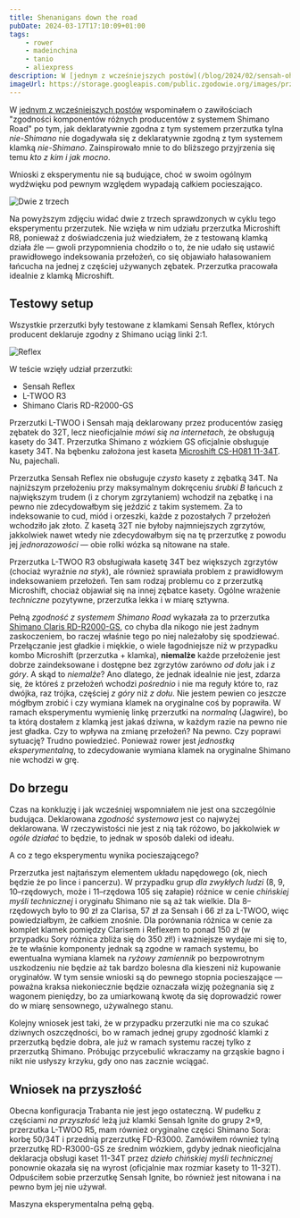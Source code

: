 ```yaml
---
title: Shenanigans down the road
pubDate: 2024-03-17T17:10:09+01:00
tags:
    - rower
    - madeinchina
    - tanio
    - aliexpress
description: W [jednym z wcześniejszych postów](/blog/2024/02/sensah-oh-mah) wspominałem o zawiłościach "zgodności komponentów różnych producentów z systemem Shimano Road" po tym, jak deklaratywnie zgodna z tym systemem przerzutka tylna _nie-Shimano_ nie dogadywała się z deklaratywnie zgodną z tym systemem klamką _nie-Shimano_. Zainspirowało mnie to do bliższego przyjrzenia się temu _kto z kim i jak mocno_. Wnioski z eksperymentu nie są budujące, choć w swoim ogólnym wydźwięku pod pewnym względem wypadają całkiem pocieszająco.
imageUrl: https://storage.googleapis.com/public.zgodowie.org/images/przerzutki-8s.jpg
---
```


W [jednym z wcześniejszych postów](/blog/2024/02/sensah-oh-mah) wspominałem o zawiłościach "zgodności komponentów różnych producentów z systemem Shimano Road" po tym, jak deklaratywnie zgodna z tym systemem przerzutka tylna _nie-Shimano_ nie dogadywała się z deklaratywnie zgodną z tym systemem klamką _nie-Shimano_. Zainspirowało mnie to do bliższego przyjrzenia się temu _kto z kim i jak mocno_.

Wnioski z eksperymentu nie są budujące, choć w swoim ogólnym wydźwięku pod pewnym względem wypadają całkiem pocieszająco.

![Dwie z trzech](https://storage.googleapis.com/public.zgodowie.org/images/przerzutki-8s.jpg)

Na powyższym zdjęciu widać dwie z trzech sprawdzonych w cyklu tego eksperymentu przerzutek. Nie wzięła w nim udziału przerzutka Microshift R8, ponieważ z doświadczenia już wiedziałem, że z testowaną klamką działa źle &mdash; gwoli przypomnienia chodziło o to, że nie udało się ustawić prawidłowego indeksowania przełożeń, co się objawiało hałasowaniem łańcucha na jednej z częściej używanych zębatek. Przerzutka pracowała idealnie z klamką Microshift.

## Testowy setup

Wszystkie przerzutki były testowane z klamkami Sensah Reflex, których producent deklaruje zgodny z Shimano uciąg linki 2:1.

![Reflex](https://storage.googleapis.com/public.zgodowie.org/images/sensah-reflex-shifters.png)

W teście wzięły udział przerzutki:

-   Sensah Reflex
-   L-TWOO R3
-   Shimano Claris RD-R2000-GS

Przerzutki L-TWOO i Sensah mają deklarowany przez producentów zasięg zębatek do 32T, lecz nieoficjalnie _mówi się na internetach_, że obsługują kasety do 34T. Przerzutka Shimano z wózkiem GS oficjalnie obsługuje kasety 34T. Na bębenku założona jest kaseta [Microshift CS-H081 11-34T](https://www.microshift.com/models/cs-h081-11-34t/). Nu, pajechali.

Przerzutka Sensah Reflex nie obsługuje _czysto_ kasety z zębatką 34T. Na najniższym przełożeniu przy maksymalnym dokręceniu _śrubki B_ łańcuch z największym trudem (i z chorym zgrzytaniem) wchodził na zębatkę i na pewno nie zdecydowałbym się jeździć z takim systemem. Za to indeksowanie to cud, miód i orzeszki, każde z pozostałych 7 przełożeń wchodziło jak złoto. Z kasetą 32T nie byłoby najmniejszych zgrzytów, jakkolwiek nawet wtedy nie zdecydowałbym się na tę przerzutkę z powodu jej _jednorazowości_ &mdash; obie rolki wózka są nitowane na stałe.

Przerzutka L-TWOO R3 obsługiwała kasetę 34T bez większych zgrzytów (chociaż wyraźnie _na styk_), ale również sprawiała problem z prawidłowym indeksowaniem przełożeń. Ten sam rodzaj problemu co z przerzutką Microshift, chociaż objawiał się na innej zębatce kasety. Ogólne wrażenie _techniczne_ pozytywne, przerzutka lekka i w miarę sztywna.

Pełną _zgodność z systemem Shimano Road_ wykazała za to przerzutka [Shimano Claris RD-R2000-GS](https://bike.shimano.com/pl-PL/product/component/claris-r2000/RD-R2000-GS.html), co chyba dla nikogo nie jest żadnym zaskoczeniem, bo raczej właśnie tego po niej należałoby się spodziewać. Przełączanie jest gładkie i miękkie, o wiele łagodniejsze niż w przypadku kombo Microshift (przerzutka + klamka), **niemalże** każde przełożenie jest dobrze zaindeksowane i dostępne bez zgrzytów zarówno _od dołu_ jak i _z góry_. A skąd to _niemalże_? Ano dlatego, że jednak idealnie nie jest, zdarza się, że któreś z przełożeń wchodzi _pośrednio_ i nie ma reguły które to, raz dwójka, raz trójka, częściej _z góry_ niż _z dołu_. Nie jestem pewien co jeszcze mógłbym zrobić i czy wymiana klamek na oryginalne coś by poprawiła. W ramach eksperymentu wymienię linkę przerzutki na _normalną_ (Jagwire), bo ta którą dostałem z klamką jest jakaś dziwna, w każdym razie na pewno nie jest gładka. Czy to wpływa na zmianę przełożeń? Na pewno. Czy poprawi sytuację? Trudno powiedzieć. Ponieważ rower jest _jednostką eksperymentalną_, to zdecydowanie wymiana klamek na oryginalne Shimano nie wchodzi w grę.

## Do brzegu

Czas na konkluzję i jak wcześniej wspomniałem nie jest ona szczególnie budująca. Deklarowana _zgodność systemowa_ jest co najwyżej deklarowana. W rzeczywistości nie jest z nią tak różowo, bo jakkolwiek _w ogóle działać_ to będzie, to jednak w sposób daleki od ideału.

A co z tego eksperymentu wynika pocieszającego?

Przerzutka jest najtańszym elementem układu napędowego (ok, niech będzie że po lince i pancerzu). W przypadku grup _dla zwykłych ludzi_ (8, 9, 10&ndash;rzędowych, może i 11&ndash;rzędowa 105 się załapie) różnice w cenie _chińskiej myśli technicznej_ i oryginału Shimano nie są aż tak wielkie. Dla 8&ndash;rzędowych było to 90 zł za Clarisa, 57 zł za Sensah i 66 zł za L-TWOO, więc powiedziałbym, że całkiem znośnie. Dla porównania różnica w cenie za komplet klamek pomiędzy Clarisem i Reflexem to ponad 150 zł (w przypadku Sory różnica zbliża się do 350 zł!) i ważniejsze wydaje mi się to, że te właśnie komponenty jednak są zgodne w ramach systemu, bo ewentualna wymiana klamek na _ryżowy zamiennik_ po bezpowrotnym uszkodzeniu nie będzie aż tak bardzo bolesna dla kieszeni niż kupowanie oryginałów. W tym sensie wnioski są do pewnego stopnia pocieszające &mdash; poważna kraksa niekoniecznie będzie oznaczała wizję pożegnania się z wagonem pieniędzy, bo za umiarkowaną kwotę da się doprowadzić rower do w miarę sensownego, używalnego stanu.

Kolejny wniosek jest taki, że w przypadku przerzutki nie ma co szukać dziwnych oszczędności, bo w ramach jednej grupy zgodność klamki z przerzutką będzie dobra, ale już w ramach systemu raczej tylko z przerzutką Shimano. Próbując przycebulić wkraczamy na grząskie bagno i nikt nie usłyszy krzyku, gdy ono nas zacznie wciągać.

## Wniosek na przyszłość

Obecna konfiguracja Trabanta nie jest jego ostateczną. W pudełku z częściami _na przyszłość_ leżą już klamki Sensah Ignite do grupy 2&times;9, przerzutka L-TWOO R5, mam również oryginalne części Shimano Sora: korbę 50/34T i przednią przerzutkę FD-R3000. Zamówiłem również tylną przerzutkę RD-R3000-GS ze średnim wózkiem, gdyby jednak nieoficjalna deklaracja obsługi kaset 11-34T przez _dzieło chińskiej myśli technicznej_ ponownie okazała się na wyrost (oficjalnie max rozmiar kasety to 11-32T). Odpuściłem sobie przerzutkę Sensah Ignite, bo również jest nitowana i na pewno bym jej nie używał.

Maszyna eksperymentalna pełną gębą.
